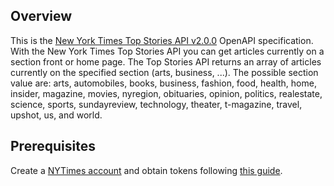 ## Overview
This is the [New York Times Top Stories API v2.0.0](https://developer.nytimes.com/docs/top-stories-product/1/overview) OpenAPI specification. With the New York Times Top Stories API you can get articles currently on a section front or home page. The Top Stories API returns an array of articles currently on the specified section (arts, business, ...).  The possible section value are: arts, automobiles, books, business, fashion, food, health, home, insider, magazine, movies, nyregion, obituaries, opinion, politics, realestate, science, sports, sundayreview, technology, theater, t-magazine, travel, upshot, us, and world.
## Prerequisites

  Create a [NYTimes account](https://developer.nytimes.com/accounts/login) and obtain tokens following [this guide](https://developer.nytimes.com/get-started).
